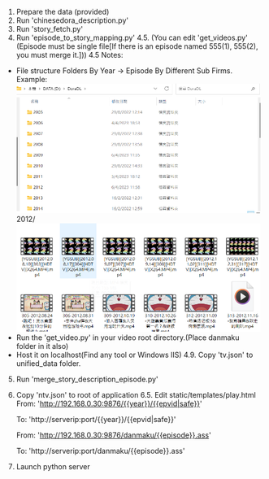 1. Prepare the data (provided)
2. Run 'chinesedora_description.py'
3. Run 'story_fetch.py'
4. Run 'episode_to_story_mapping.py'
4.5. (You can edit 'get_videos.py' (Episode must be single file[If there is an episode named 555(1), 555(2), you must merge it.]))
4.5 Notes:
- File structure
  Folders By Year -> Episode By Different Sub Firms.
  Example:
  ![shot06](../images/shot06.png)
  2012/
  ![shot07](../images/shot07.png)
- Run the 'get_video.py' in your video root directory.(Place danmaku folder in it also)
- Host it on localhost(Find any tool or Windows IIS)
4.9. Copy 'tv.json' to unified_data folder.
5. Run 'merge_story_description_episode.py'
6. Copy 'ntv.json' to root of application
6.5. Edit static/templates/play.html
    From: 'http://192.168.0.30:9876/{{year}}/{{epvid|safe}}'

    To: 'http://serverip:port/{{year}}/{{epvid|safe}}'

    From: 'http://192.168.0.30:9876/danmaku/{{episode}}.ass'

    To: 'http://serverip:port/danmaku/{{episode}}.ass'
7. Launch python server
